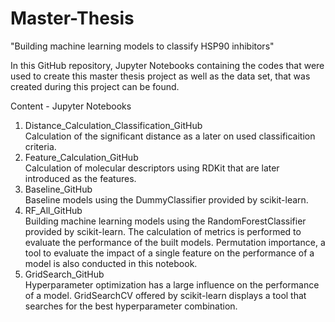 # Master-Thesis
"Building machine learning models to classify HSP90 inhibitors"

In this GitHub repository, Jupyter Notebooks containing the codes that were used to create this master thesis project as well as the data set, that was created during this project can be found. 

Content - Jupyter Notebooks
1. Distance_Calculation_Classification_GitHub \
    Calculation of the significant distance as a later on used classificaition criteria. 
2. Feature_Calculation_GitHub \
    Calculation of molecular descriptors using RDKit that are later introduced as the features. 
3. Baseline_GitHub \
    Baseline models using the DummyClassifier provided by scikit-learn.
4. RF_All_GitHub \
    Building machine learning models using the RandomForestClassifier provided by scikit-learn. The calculation of metrics is performed to evaluate the performance of the built models. Permutation importance, a tool to evaluate the impact of a single feature on the performance of a model is also conducted in this notebook.
5. GridSearch_GitHub \
    Hyperparameter optimization has a large influence on the performance of a model. GridSearchCV offered by scikit-learn displays a tool that searches for the best hyperparameter combination. 
